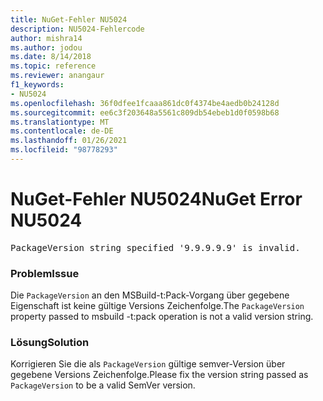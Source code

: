 ```yaml
---
title: NuGet-Fehler NU5024
description: NU5024-Fehlercode
author: mishra14
ms.author: jodou
ms.date: 8/14/2018
ms.topic: reference
ms.reviewer: anangaur
f1_keywords:
- NU5024
ms.openlocfilehash: 36f0dfee1fcaaa861dc0f4374be4aedb0b24128d
ms.sourcegitcommit: ee6c3f203648a5561c809db54ebeb1d0f0598b68
ms.translationtype: MT
ms.contentlocale: de-DE
ms.lasthandoff: 01/26/2021
ms.locfileid: "98778293"
---
```

# <a name="nuget-error-nu5024"></a><span data-ttu-id="b9164-103">NuGet-Fehler NU5024</span><span class="sxs-lookup"><span data-stu-id="b9164-103">NuGet Error NU5024</span></span>
<pre>PackageVersion string specified '9.9.9.9.9' is invalid.</pre>

### <a name="issue"></a><span data-ttu-id="b9164-104">Problem</span><span class="sxs-lookup"><span data-stu-id="b9164-104">Issue</span></span>

<span data-ttu-id="b9164-105">Die `PackageVersion` an den MSBuild-t:Pack-Vorgang über gegebene Eigenschaft ist keine gültige Versions Zeichenfolge.</span><span class="sxs-lookup"><span data-stu-id="b9164-105">The `PackageVersion` property passed to msbuild -t:pack operation is not a valid version string.</span></span>


### <a name="solution"></a><span data-ttu-id="b9164-106">Lösung</span><span class="sxs-lookup"><span data-stu-id="b9164-106">Solution</span></span>

<span data-ttu-id="b9164-107">Korrigieren Sie die als `PackageVersion` gültige semver-Version über gegebene Versions Zeichenfolge.</span><span class="sxs-lookup"><span data-stu-id="b9164-107">Please fix the version string passed as `PackageVersion` to be a valid SemVer version.</span></span>

